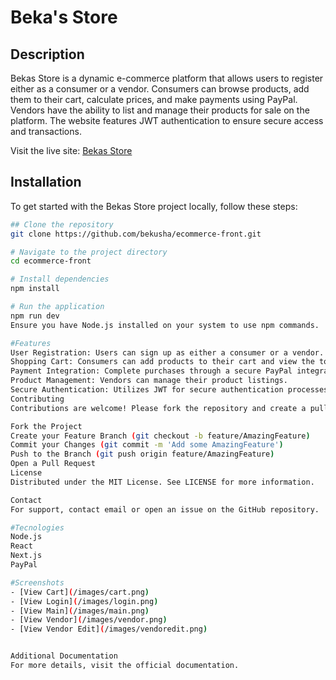 # Beka's Store

## Description
Bekas Store is a dynamic e-commerce platform that allows users to register either as a consumer or a vendor. Consumers can browse products, add them to their cart, calculate prices, and make payments using PayPal. Vendors have the ability to list and manage their products for sale on the platform. The website features JWT authentication to ensure secure access and transactions.

Visit the live site: [Bekas Store](https://www.bekasstore.pro)

## Installation

To get started with the Bekas Store project locally, follow these steps:

```bash
## Clone the repository
git clone https://github.com/bekusha/ecommerce-front.git

# Navigate to the project directory
cd ecommerce-front

# Install dependencies
npm install

# Run the application
npm run dev
Ensure you have Node.js installed on your system to use npm commands.

#Features
User Registration: Users can sign up as either a consumer or a vendor.
Shopping Cart: Consumers can add products to their cart and view the total price.
Payment Integration: Complete purchases through a secure PayPal integration.
Product Management: Vendors can manage their product listings.
Secure Authentication: Utilizes JWT for secure authentication processes.
Contributing
Contributions are welcome! Please fork the repository and create a pull request with your new features or fixes.

Fork the Project
Create your Feature Branch (git checkout -b feature/AmazingFeature)
Commit your Changes (git commit -m 'Add some AmazingFeature')
Push to the Branch (git push origin feature/AmazingFeature)
Open a Pull Request
License
Distributed under the MIT License. See LICENSE for more information.

Contact
For support, contact email or open an issue on the GitHub repository.

#Tecnologies
Node.js
React
Next.js
PayPal

#Screenshots
- [View Cart](/images/cart.png)
- [View Login](/images/login.png)
- [View Main](/images/main.png)
- [View Vendor](/images/vendor.png)
- [View Vendor Edit](/images/vendoredit.png)


Additional Documentation
For more details, visit the official documentation.
